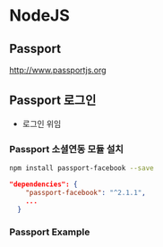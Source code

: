 # NodeJS

## Passport

<http://www.passportjs.org>

## Passport 로그인

- 로그인 위임

### Passport 소셜연동 모듈 설치

```bash
npm install passport-facebook --save
```

```json
"dependencies": {
    "passport-facebook": "^2.1.1",
    ...
  }
```

### Passport Example

```bash
```

```js
```
